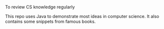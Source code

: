 To review CS knowledge regularly

This repo uses Java to demonstrate most ideas in computer science. It also contains some snippets from famous books.
